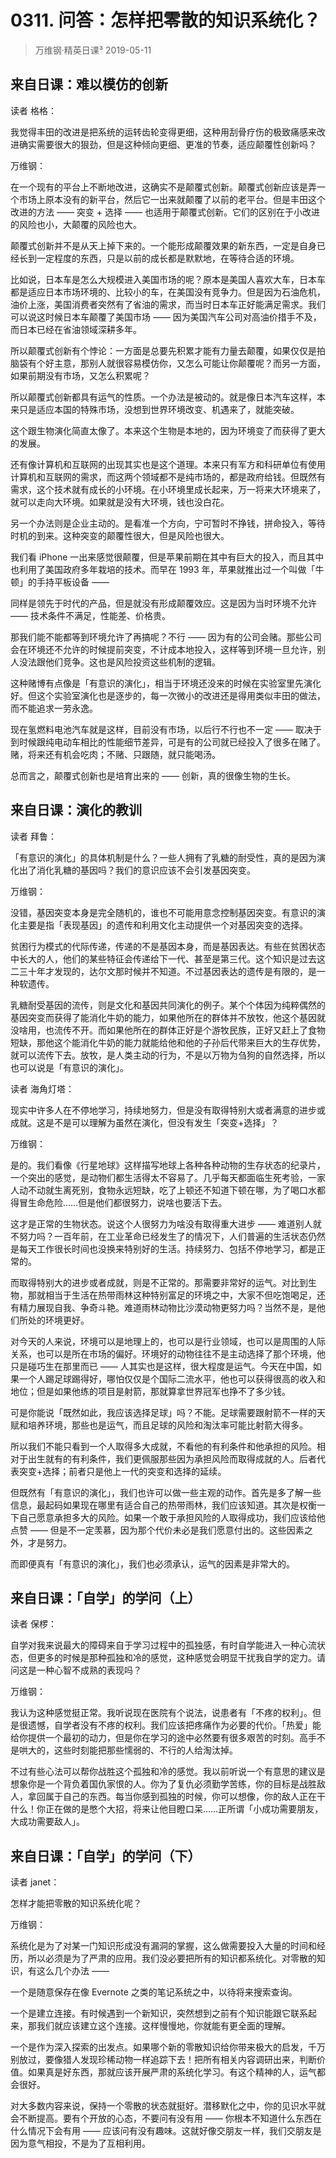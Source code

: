 # 0311. 问答：怎样把零散的知识系统化？
> 万维钢·精英日课³
2019-05-11

## 来自日课：难以模仿的创新

读者 格格：

我觉得丰田的改进是把系统的运转齿轮变得更细，这种用刮骨疗伤的极致痛感来改进确实需要很大的狠劲，但是这种倾向更细、更准的节奏，适应颠覆性创新吗？

万维钢：

在一个现有的平台上不断地改进，这确实不是颠覆式创新。颠覆式创新应该是弄一个市场上原本没有的新平台，然后它一出来就颠覆了以前的老平台。但是丰田这个改进的方法 —— 突变 + 选择 —— 也适用于颠覆式创新。它们的区别在于小改进的风险也小，大颠覆的风险也大。

颠覆式创新并不是从天上掉下来的。一个能形成颠覆效果的新东西，一定是自身已经长到一定程度的东西，只是以前的成长都是默默地，在等待合适的环境。

比如说，日本车是怎么大规模进入美国市场的呢？原本是美国人喜欢大车，日本车都是适应日本市场环境的、比较小的车，在美国没有竞争力。但是因为石油危机，油价上涨，美国消费者突然有了省油的需求，而当时日本车正好能满足需求。我们可以说这时候日本车颠覆了美国市场 —— 因为美国汽车公司对高油价措手不及，而日本已经在省油领域深耕多年。

所以颠覆式创新有个悖论：一方面是总要先积累才能有力量去颠覆，如果仅仅是拍脑袋有个好主意，那别人就很容易模仿你，又怎么可能让你颠覆呢？而另一方面，如果前期没有市场，又怎么积累呢？

所以颠覆式创新都具有运气的性质。一个办法是被动的。就是像日本汽车这样，本来只是适应本国的特殊市场，没想到世界环境改变、机遇来了，就能突破。

这个跟生物演化简直太像了。本来这个生物是本地的，因为环境变了而获得了更大的发展。

还有像计算机和互联网的出现其实也是这个道理。本来只有军方和科研单位有使用计算机和互联网的需求，而这两个领域都不是纯市场的，都是政府给钱。但既然有需求，这个技术就有成长的小环境。在小环境里成长起来，万一将来大环境来了，就可以走向大环境。如果就是没有大环境，钱也没白花。

另一个办法则是企业主动的。是看准一个方向，宁可暂时不挣钱，拼命投入，等待时机的到来。这种突变的颠覆性很大，但是风险也很大。

我们看 iPhone 一出来感觉很颠覆，但是苹果前期在其中有巨大的投入，而且其中也利用了美国政府多年栽培的技术。而早在 1993 年，苹果就推出过一个叫做「牛顿」的手持平板设备 ——

同样是领先于时代的产品，但是就没有形成颠覆效应。这是因为当时环境不允许 —— 技术条件不满足，性能差、价格贵。

那我们能不能都等到环境允许了再搞呢？不行 —— 因为有的公司会赌。那些公司会在环境还不允许的时候提前突变，不计成本地投入，这样等到环境一旦允许，别人没法跟他们竞争。这也是风险投资这些机制的逻辑。

这种赌博有点像是「有意识的演化」，相当于环境还没来的时候在实验室里先演化好。但这个实验室演化也是逐步的，每一次微小的改进还是得用类似丰田的做法，而不能追求一劳永逸。

现在氢燃料电池汽车就是这样，目前没有市场，以后行不行也不一定 —— 取决于到时候跟纯电动车相比的性能细节差异，可是有的公司就已经投入了很多在赌了。赌，将来还有机会吃肉；不赌、只跟随，就只能喝汤。

总而言之，颠覆式创新也是培育出来的 —— 创新，真的很像生物的生长。

## 来自日课：演化的教训

读者 拜鲁：

「有意识的演化」的具体机制是什么？一些人拥有了乳糖的耐受性，真的是因为演化出了消化乳糖的基因吗？我们的意识应该不会引发基因突变。

万维钢：

没错，基因突变本身是完全随机的，谁也不可能用意念控制基因突变。有意识的演化主要是指「表现基因」的遗传和利用文化主动提供一个对基因突变的选择。

贫困行为模式的代际传递，传递的不是基因本身，而是基因表达。有些在贫困状态中长大的人，他们的某些特征会传递给下一代、甚至是第三代。这个知识是过去这二三十年才发现的，达尔文那时候并不知道。不过基因表达的遗传是有限的，是一种软遗传。

乳糖耐受基因的流传，则是文化和基因共同演化的例子。某个个体因为纯粹偶然的基因突变而获得了能消化牛奶的能力，如果他所在的群体并不放牧，他这个基因就没啥用，也流传不开。而如果他所在的群体正好是个游牧民族，正好又赶上了食物短缺，那他这个能消化牛奶的能力就能给他和他的子孙后代带来巨大的生存优势，就可以流传下去。放牧，是人类主动的行为，不是以万物为刍狗的自然选择，所以也可以说是「有意识的演化」。

读者 海角灯塔：

现实中许多人在不停地学习，持续地努力，但是没有取得特别大或者满意的进步或成就。这是不是可以理解为虽然在演化，但没有发生「突变+选择」？

万维钢：

是的。我们看像《行星地球》这样描写地球上各种各种动物的生存状态的纪录片，一个突出的感觉，是动物们都生活得太不容易了。几乎每天都面临生死考验，一家人动不动就生离死别，食物永远短缺，吃了上顿还不知道下顿在哪，为了喝口水都得冒生命危险……但是他们都很努力，说啥也要活下去。

这才是正常的生物状态。说这个人很努力为啥没有取得重大进步 —— 难道别人就不努力吗？一百年前，在工业革命已经发生了的情况下，人们普遍的生活状态仍然是每天工作很长时间也没换来特别好的生活。持续努力、包括不停地学习，都是正常的。

而取得特别大的进步或者成就，则是不正常的。那需要非常好的运气。对比到生物，那就相当于生活在热带雨林这种特别富足的环境之中，大家不但吃饱喝足，还有精力展现自我、争奇斗艳。难道雨林动物比沙漠动物更努力吗？当然不是，是他们所处的环境更好。

对今天的人来说，环境可以是地理上的，也可以是行业领域，也可以是周围的人际关系，也可以是所在市场的偏好。环境好的动物往往不是主动选择了那个环境，他只是碰巧生在那里而已 —— 人其实也是这样，很大程度是运气。今天在中国，如果一个人踢足球踢得好，哪怕仅仅是个国际二流水平，他也可以获得很高的收入和地位；但是如果他练的项目是射箭，那就算拿世界冠军也挣不了多少钱。

可是你能说「既然如此，我应该选择足球」吗？不能。足球需要跟射箭不一样的天赋和培养环境，那些也是运气，而且足球的风险和淘汰率可能比射箭大得多。

所以我们不能只看到一个人取得多大成就，不看他的有利条件和他承担的风险。相对于出生就有的有利条件，我们更佩服那些因为承担风险而取得成就的人。后者代表突变+选择；前者只是他上一代的突变和选择的延续。

但既然有「有意识的演化」，我们也许可以做一些主观的动作。首先是多了解一些信息，最起码如果现在哪里有适合自己的热带雨林，我们应该知道。其次是权衡一下自己愿意承担多大的风险。如果一个敢于承担风险的人取得成功，我们应该给他点赞 —— 但是不一定羡慕，因为那个代价未必是我们愿意付出的。这些因素之外，才是努力。

而即便真有「有意识的演化」，我们也必须承认，运气的因素是非常大的。

## 来自日课：「自学」的学问（上）

读者 保椤：

自学对我来说最大的障碍来自于学习过程中的孤独感，有时自学能进入一种心流状态，但更多的时候是那种孤独和冷的感觉，这种感觉会明显干扰我自学的定力。请问这是一种心智不成熟的表现吗？

万维钢：

我认为这种感觉挺正常。我听说现在医院有个说法，说患者有「不疼的权利」。但是很遗憾，自学者没有不疼的权利。我们应该把疼痛作为必要的代价。「热爱」能给你提供一个最初的动力，但是你在学习的途中必然要有很多艰苦的时刻。高手不是哄大的，这些时刻能把那些懦弱的、不行的人给淘汰掉。

不过有些心法可以帮你战胜这个孤独和冷的感觉。我以前听说一个有意思的建议是想象你是一个背负着国仇家恨的人。你为了复仇必须勤学苦练，你的目标是战胜敌人，拿回属于自己的东西。每当你感到孤独的时候，你可以想像，你的敌人正在干什么！你正在做的是憋个大招，将来让他目瞪口呆……正所谓「小成功需要朋友，大成功需要敌人」。

## 来自日课：「自学」的学问（下）

读者 janet：

怎样才能把零散的知识系统化呢？

万维钢：

系统化是为了对某一门知识形成没有漏洞的掌握，这么做需要投入大量的时间和经历，所以必须是为了严肃的应用。我们没必要把所有的知识都系统化。对零散的知识，有这么几个办法 ——

一个是随意保存在像 Evernote 之类的笔记系统之中，以待将来搜索查询。

一个是建立连接。有时候遇到一个新知识，突然想到之前有个知识能跟它联系起来，那我们就应该建立这个连接。这样慢慢地，你就能有更全面的理解。

一个是作为深入探索的出发点。如果哪个新的零散知识给你带来极大的启发，千万别放过，要像猎人发现珍稀动物一样追踪下去！把所有相关内容调研出来，判断价值。如果真是好东西，那就应该开展严肃的系统化学习。有这个精神的人，运气都会很好。

对大多数内容来说，保持一个零散的状态就挺好。潜移默化之中，你的见识水平就会不断提高。要有个开放的心态，不要问有没有用 —— 你根本不知道什么东西在什么情况下会有用 —— 应该问有没有趣味。这就好像交朋友一样，我们交朋友是因为意气相投，不是为了互相利用。


